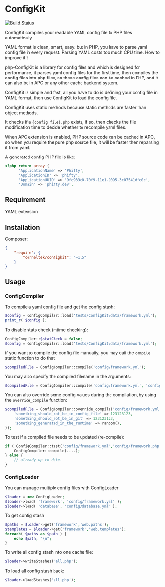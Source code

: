 ConfigKit
=============

[![Build Status](https://travis-ci.org/c9s/ConfigKit.png?branch=master)](https://travis-ci.org/c9s/ConfigKit)

ConfigKit compiles your readable YAML config file to PHP files automatically.

YAML format is clean, smart, easy. but in PHP, you have to parse yaml config file in 
every request. Parsing YAML costs too much CPU time. How to improve it ?

php-ConfigKit is a library for config files and which is designed for performance, it
parses yaml config files for the first time, then compiles the config files into php
files, so these config files can be cached in PHP, and it can also be
in APC or any other cache backend system.

ConfigKit is simple and fast, all you have to do is defining your config file in
YAML format, then use ConfigKit to load the config file.

ConfigKit uses static methods because static methods are faster than object methods.

It checks if a `{config file}.php` exists, if so, then checks the file
modification time to decide whether to recompile yaml files.

When APC extension is enabled, PHP source code can be cached in APC, so when 
you require the pure php source file, it will be faster then reparsing it from yaml.

A generated config PHP file is like:

```php
<?php return array (
      'ApplicationName' => 'Phifty',
      'ApplicationID' => 'phifty',
      'ApplicationUUID' => '9fc933c0-70f9-11e1-9095-3c07541dfc0c',
      'Domain' => 'phifty.dev',
```


## Requirement

YAML extension


## Installation

Composer:

```json
{
    "require": { 
        "corneltek/configkit": "~1.5"
    }
}
```


## Usage

### ConfigCompiler

To compile a yaml config file and get the config stash:

```php
$config = ConfigCompiler::load('tests/ConfigKit/data/framework.yml');
print_r( $config );
```

To disable stats check (mtime checking):

```php
ConfigCompiler::$statCheck = false;
$config = ConfigCompiler::load('tests/ConfigKit/data/framework.yml');
```


If you want to compile the config file manually, you may call the `compile` static function to do that:

```php
$compiledFile = ConfigCompiler::compile('config/framework.yml');
```

You may also specify the compiled filename in the arguments:

```php
$compiledFile = ConfigCompiler::compile('config/framework.yml', 'config/framework.php');
```

You can also override some config values during the compilation, by using the `override_compile` function:

```php
$compiledFile = ConfigCompiler::override_compile('config/framework.yml', array( 
    'something_should_not_be_in_config_file' => 123123123,
    'something_should_not_be_in_git' => 123123123,
    'something_generated_in_the_runtime' => random(),
));
```

To test if a compiled file needs to be updated (re-compile):

```php
if ( ConfigCompiler::test('config/framework.yml','config/framework.php')) ) {
    ConfigCompiler::compile(....);
} else {
    // already up to date.
}
```



### ConfigLoader

You can manage multiple config files with ConfigLoader 

```php
$loader = new ConfigLoader;
$loader->load( 'framework', 'config/framework.yml' );
$loader->load( 'database', 'config/database.yml' );
```

To get config stash

```php
$paths = $loader->get('framework','web.paths');
$templates = $loader->get('framework','web.templates');
foreach( $paths as $path ) {
    echo $path, "\n";
}
```

To write all config stash into one cache file:

```php
$loader->writeStashes('all.php');
```

To load all config stash back:

```php
$loader->loadStashes('all.php');
```


